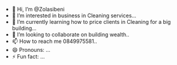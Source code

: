 - 👋 Hi, I’m @Zolasibeni
- 👀 I’m interested in business in Cleaning services...
- 🌱 I’m currently learning how to price clients in Cleaning for a big building...
- 💞️ I’m looking to collaborate on building wealth..
- 📫 How to reach me 0849975581..
- 😄 Pronouns: ...
- ⚡ Fun fact: ...

<!---
Zolasibeni/Zolasibeni is a ✨ special ✨ repository because its `README.md` (this file) appears on your GitHub profile.
You can click the Preview link to take a look at your changes.
--->
